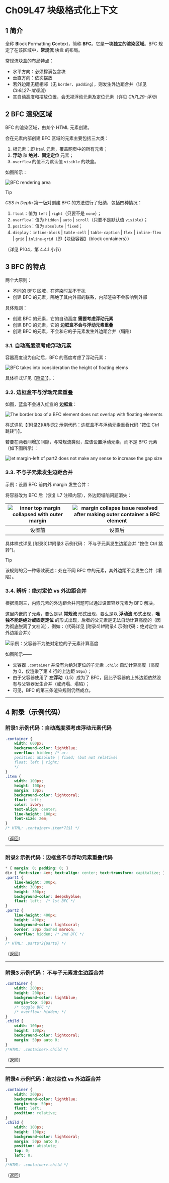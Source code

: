 # Ch09L47 块级格式化上下文



## 1 简介

全称 **B**lock **F**ormatting **C**ontext，简称 **BFC**。它是**一块独立的渲染区域**。BFC 规定了在该区域中，**常规流** <kbd>块盒</kbd> 的布局。

常规流块盒的布局特点：

- 水平方向：必须撑满包含块
- 垂直方向：依次摆放
- 若外边距无缝相邻（无 `border`、`padding`），则发生外边距合并（详见 *Ch6L27-常规流*）
- 其自动高度和摆放位置，会无视浮动元素及定位元素（详见 *Ch7L29-浮动*）



## 2 BFC 渲染区域

BFC 的渲染区域，由某个 HTML 元素创建。

会在元素内部创建 BFC 区域的元素主要包括三大类：

1. 根元素：即 `html` 元素，覆盖网页中的所有元素；
2. **浮动** 和 **绝对、固定定位** 元素；
3. `overflow` 的值不为默认值 `visible` 的块盒。

如图所示：

![BFC rendering area](../assets/47-1.png)

> [!tip]
>
> *CSS in Depth* 第一版对创建 BFC 的方法进行了归纳，包括四种情况：
>
> 1. `float`：值为 `left` | `right`（只要不是 `none`）；
> 2. `overflow`：值为 `hidden` | `auto` | `scroll`（只要不是默认值 `visible`）；
> 3. `position`：值为 `absolute` | `fixed`；
> 4. `display`：`inline-block` | `table-cell` | `table-caption` | `flex` | `inline-flex` | `grid` | `inline-grid`（即【块级容器】（block containers））
>
> （详见 P104，第 4.4.1 小节）



## 3 BFC 的特点

两个大原则：

- 不同的 BFC 区域，在渲染时互不干扰
- 创建 BFC 的元素，隔绝了其内外部的联系，内部渲染不会影响到外部

具体规则：

- 创建 BFC 的元素，它的自动高度 **需要考虑浮动元素**
- 创建 BFC 的元素，它的 **边框盒不会与浮动元素重叠**
- 创建 BFC 的元素，不会和它的子元素发生外边距合并（塌陷）



### 3.1. 自动高度须考虑浮动元素

容器高度设为自动后，BFC 的高度考虑了浮动元素：

![BFC takes into consideration the height of floating elems](../assets/47-2.png)

具体样式详见【[附录1](#app1)】。<a name="app1_back"></a>：



### 3.2. 边框盒不与浮动元素重叠

如图，蓝盒不会进入红盒的 **边框盒**：

![The border box of a BFC element does not overlap with floating elements](../assets/47-3.png)

样式详见【[附录2](#附录2  示例代码：边框盒不与浮动元素重叠代码 "按住 Ctrl 跳转")】。 <a name="app2_back"></a>



若要在两者间增加间隙，与常规流类似，应该设置浮动元素，而不是 BFC 元素（如下图所示）：

![let margin-left of part2 does not make any sense to increase the gap size](../assets/47-4.png)



### 3.3. 不与子元素发生边距合并

示例：设置 BFC 前内外 margin 发生合并：

将容器改为 BFC 后（恢复 L7 注释内容），外边距塌陷问题消失：

| ![inner top margin collapsed with outer margin](../assets/47-5.png) | ![margin collapse issue resolved after making outer container a BFC element](../assets/47-6.png) |
| :----------------------------------------------------------: | :----------------------------------------------------------: |
|                            设置前                            |                            设置后                            |

具体样式详见 [附录3](#附录3 示例代码： 不与子元素发生边距合并 "按住 Ctrl 跳转")。 <a name="app3_back"></a>

> [!tip]
>
> 该规则的另一种等效表述：处在不同 BFC 中的元素，其外边距不会发生合并（塌陷）。



### 3.4. 辨析：绝对定位 vs 外边距合并

根据规则三，内嵌元素的外边距合并问题可以通过设置容器元素为 BFC 解决。

这里内嵌的子元素，要么是以 **常规流** 形式出现，要么是以 **浮动流** 形式出现，**唯独不能是绝对或固定定位** 的形式出现，后者的父元素是无法自动计算高度的（因为彻底脱离了文档流），例如：（代码详见 [附录4](#附录4 示例代码：绝对定位 vs 外边距合并)）<a name="app4_back"></a>

![示例：父容器不为绝对定位的子元素计算高度](../assets/47-7.png)

如图所示——

- 父容器 `.container` 并没有为绝对定位的子元素 `.child` 自动计算高度（高度为 0，仅渲染了第 4 行的上边距 `50px`）；
- 由于父容器使用了 **左浮动**（L5）成为了 BFC，因此子容器的上外边距依然没有与父容器发生合并（或坍塌、塌陷）；
- 可见，BFC 的第三条渲染规则仍然成立。



---

## 4 附录（示例代码）

### 附录1 示例代码：自动高度须考虑浮动元素代码 <a id="app1"></a>

```css
.container {
    width: 600px;
    background-color: lightblue;
    overflow: hidden; /* or:
    position: absolute | fixed; (but not relative)
    float: left | right;
    */
}
.item {
    width: 100px;
    height: 100px;
    margin: 10px;
    background-color: lightcoral;
    float: left;
    color: ivory;
    text-align: center;
    line-height: 100px;
    font-size: 2em;
}
/* HTML: .container>.item*7{$} */
```

（[返回](#app1_back "按住 Ctrl 返回")）

---



### 附录2  示例代码：边框盒不与浮动元素重叠代码

```css
* { margin: 0; padding: 0; }
div { font-size: 4em; text-align: center; text-transform: capitalize; }
.part1 {
    line-height: 300px;
    width: 300px;
    height: 300px;
    background-color: deepskyblue;
    float: left;  /* 1st BFC */
}
.part2 {
    line-height: 400px;
    height: 400px;
    background-color: lightcoral;
    border: 20px dashed maroon;
    overflow: hidden; /* 2nd BFC */
}
/* HTML: .part$*2{part$} */
```

（[返回](#app2_back "按住 Ctrl 返回")）

---



### 附录3 示例代码： 不与子元素发生边距合并

```css
.container {
    width: 200px;
    height: 200px;
    background-color: lightblue;
    margin-top: 50px;
    /* toggle BFC */
    /* overflow: hidden; */
}
.child {
    width: 100px;
    height: 100px;
    background-color: lightcoral;
    margin: 50px auto 0;
}
/*HTML: .container>.child */
```

（[返回](#app3_back "按住 Ctrl 返回")）

---



### 附录4 示例代码：绝对定位 vs 外边距合并

```css
.container {
    width: 200px;
    background-color: lightblue;
    margin-top: 50px;
    float: left;
    position: relative;
}
.child {
    width: 100px;
    height: 100px;
    background-color: lightcoral;
    margin: 50px auto 0;
    position: absolute;
    top: 0;
    left: 0;
}
/*HTML: .container>.child */
```

（[返回](#app4_back "按住 Ctrl 单击返回")）
